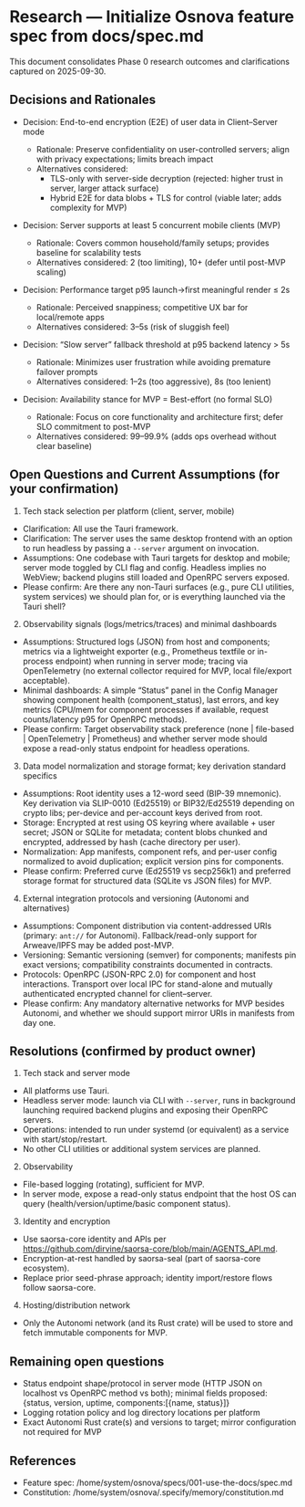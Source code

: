 # Research — Initialize Osnova feature spec from docs/spec.md

This document consolidates Phase 0 research outcomes and clarifications captured on 2025-09-30.

## Decisions and Rationales

- Decision: End-to-end encryption (E2E) of user data in Client–Server mode
  - Rationale: Preserve confidentiality on user-controlled servers; align with privacy expectations; limits breach impact
  - Alternatives considered:
    - TLS-only with server-side decryption (rejected: higher trust in server, larger attack surface)
    - Hybrid E2E for data blobs + TLS for control (viable later; adds complexity for MVP)

- Decision: Server supports at least 5 concurrent mobile clients (MVP)
  - Rationale: Covers common household/family setups; provides baseline for scalability tests
  - Alternatives considered: 2 (too limiting), 10+ (defer until post-MVP scaling)

- Decision: Performance target p95 launch→first meaningful render ≤ 2s
  - Rationale: Perceived snappiness; competitive UX bar for local/remote apps
  - Alternatives considered: 3–5s (risk of sluggish feel)

- Decision: “Slow server” fallback threshold at p95 backend latency > 5s
  - Rationale: Minimizes user frustration while avoiding premature failover prompts
  - Alternatives considered: 1–2s (too aggressive), 8s (too lenient)

- Decision: Availability stance for MVP = Best-effort (no formal SLO)
  - Rationale: Focus on core functionality and architecture first; defer SLO commitment to post-MVP
  - Alternatives considered: 99–99.9% (adds ops overhead without clear baseline)

## Open Questions and Current Assumptions (for your confirmation)

1) Tech stack selection per platform (client, server, mobile)
- Clarification: All use the Tauri framework.
- Clarification: The server uses the same desktop frontend with an option to run headless by passing a `--server` argument on invocation.
- Assumptions: One codebase with Tauri targets for desktop and mobile; server mode toggled by CLI flag and config. Headless implies no WebView; backend plugins still loaded and OpenRPC servers exposed.
- Please confirm: Are there any non-Tauri surfaces (e.g., pure CLI utilities, system services) we should plan for, or is everything launched via the Tauri shell?

2) Observability signals (logs/metrics/traces) and minimal dashboards
- Assumptions: Structured logs (JSON) from host and components; metrics via a lightweight exporter (e.g., Prometheus textfile or in-process endpoint) when running in server mode; tracing via OpenTelemetry (no external collector required for MVP, local file/export acceptable).
- Minimal dashboards: A simple “Status” panel in the Config Manager showing component health (component_status), last errors, and key metrics (CPU/mem for component processes if available, request counts/latency p95 for OpenRPC methods).
- Please confirm: Target observability stack preference (none | file-based | OpenTelemetry | Prometheus) and whether server mode should expose a read-only status endpoint for headless operations.

3) Data model normalization and storage format; key derivation standard specifics
- Assumptions: Root identity uses a 12-word seed (BIP-39 mnemonic). Key derivation via SLIP-0010 (Ed25519) or BIP32/Ed25519 depending on crypto libs; per-device and per-account keys derived from root.
- Storage: Encrypted at rest using OS keyring where available + user secret; JSON or SQLite for metadata; content blobs chunked and encrypted, addressed by hash (cache directory per user).
- Normalization: App manifests, component refs, and per-user config normalized to avoid duplication; explicit version pins for components.
- Please confirm: Preferred curve (Ed25519 vs secp256k1) and preferred storage format for structured data (SQLite vs JSON files) for MVP.

4) External integration protocols and versioning (Autonomi and alternatives)
- Assumptions: Component distribution via content-addressed URIs (primary: `ant://` for Autonomi). Fallback/read-only support for Arweave/IPFS may be added post-MVP.
- Versioning: Semantic versioning (semver) for components; manifests pin exact versions; compatibility constraints documented in contracts.
- Protocols: OpenRPC (JSON-RPC 2.0) for component and host interactions. Transport over local IPC for stand-alone and mutually authenticated encrypted channel for client–server.
- Please confirm: Any mandatory alternative networks for MVP besides Autonomi, and whether we should support mirror URIs in manifests from day one.


## Resolutions (confirmed by product owner)

1) Tech stack and server mode
- All platforms use Tauri.
- Headless server mode: launch via CLI with `--server`, runs in background launching required backend plugins and exposing their OpenRPC servers.
- Operations: intended to run under systemd (or equivalent) as a service with start/stop/restart.
- No other CLI utilities or additional system services are planned.

2) Observability
- File-based logging (rotating), sufficient for MVP.
- In server mode, expose a read-only status endpoint that the host OS can query (health/version/uptime/basic component status).

3) Identity and encryption
- Use saorsa-core identity and APIs per https://github.com/dirvine/saorsa-core/blob/main/AGENTS_API.md.
- Encryption-at-rest handled by saorsa-seal (part of saorsa-core ecosystem).
- Replace prior seed-phrase approach; identity import/restore flows follow saorsa-core.

4) Hosting/distribution network
- Only the Autonomi network (and its Rust crate) will be used to store and fetch immutable components for MVP.

## Remaining open questions
- Status endpoint shape/protocol in server mode (HTTP JSON on localhost vs OpenRPC method vs both); minimal fields proposed: {status, version, uptime, components:[{name, status}]}
- Logging rotation policy and log directory locations per platform
- Exact Autonomi Rust crate(s) and versions to target; mirror configuration not required for MVP

## References
- Feature spec: /home/system/osnova/specs/001-use-the-docs/spec.md
- Constitution: /home/system/osnova/.specify/memory/constitution.md

